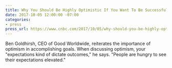 ```yaml
---
title: Why You Should Be Highly Optimistic If You Want To Be Successful
date: 2017-10-05 12:00:00 -07:00
categories:
- press
press_url: https://www.cnbc.com/2017/10/05/why-should-you-be-highly-optimistic-if-you-want-to-be-successful.html
---
```


Ben Goldhirsh, CEO of Good Worldwide, reiterates the importance of optimism in accomplishing goals. When discussing optimism, your "expectations kind of dictate outcomes," he says. "People are hungry to see their expectations elevated."
